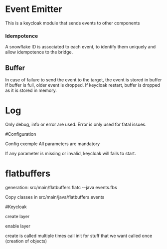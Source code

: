 # Event Emitter

This is a keycloak module that sends events to other components

### Idempotence
A snowflake ID is associated to each event, to identify them uniquely and allow idempotence to the bridge.


## Buffer
In case of failure to send the event to the target, the event is stored in buffer
If buffer is full, older event is dropped.
If keycloak restart, buffer is dropped as it is stored in memory.

# Log
Only debug, info or error are used. Error is only used for fatal issues.

#Configuration

Config exemple
All parameters are mandatory

If any parameter is missing or invalid, keycloak will fails to start.


# flatbuffers
generation:
src/main/flatbuffers
flatc --java events.fbs

Copy classes in src/main/java/flatbuffers.events



#Keycloak 

create layer

enable layer




<spi name="eventsListener">
               <provider name="event-emitter" enabled="true">
                   <properties>
                       <property name="format" value="JSON"/>
                       <property name="targetUri" value="http://localhost:8888/event-receiver"/>
                   </properties>
               </provider>
           </spi>


create is called multiple times
call init for stuff that we want called once (creation of objects)